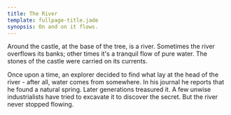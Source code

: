 ```yaml
---
title: The River
template: fullpage-title.jade
synopsis: On and on it flows.
---
```


Around the castle, at the base of the tree, is a river. Sometimes the river overflows its banks; other times it's a tranquil flow of pure water. The stones of the castle were carried on its currents.

Once upon a time, an explorer decided to find what lay at the head of the river - after all, water comes from somewhere. In his journal he reports that he found a natural spring. Later generations treasured it. A few unwise industrialists have tried to excavate it to discover the secret. But the river never stopped flowing.
